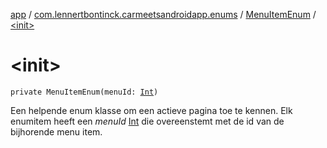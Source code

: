 [app](../../index.md) / [com.lennertbontinck.carmeetsandroidapp.enums](../index.md) / [MenuItemEnum](index.md) / [&lt;init&gt;](./-init-.md)

# &lt;init&gt;

`private MenuItemEnum(menuId: `[`Int`](https://kotlinlang.org/api/latest/jvm/stdlib/kotlin/-int/index.html)`)`

Een helpende enum klasse om een actieve pagina toe te kennen.
Elk enumitem heeft een *menuId* [Int](https://kotlinlang.org/api/latest/jvm/stdlib/kotlin/-int/index.html) die overeenstemt met de id van de bijhorende menu item.

